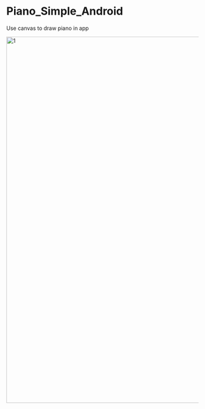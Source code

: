 # Piano_Simple_Android
Use canvas to draw piano in app

<img width="960" alt="1" src="https://www.linkpicture.com/q/246168619_284271136888362_1649455827053199598_n.jpg">
